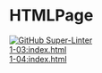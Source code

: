 # HTMLPage

[![GitHub Super-Linter](https://github.com/SHH-ICS/html-page-amelia-mohr/workflows/Lint%20Code%20Base/badge.svg)](https://github.com/marketplace/actions/super-linter)
<br>
[1-03:index.html](./Unit%201/Unit%201-03/index.html)
<br>
[1-04:index.html](./Unit%201/Unit%201-04/index.html)
